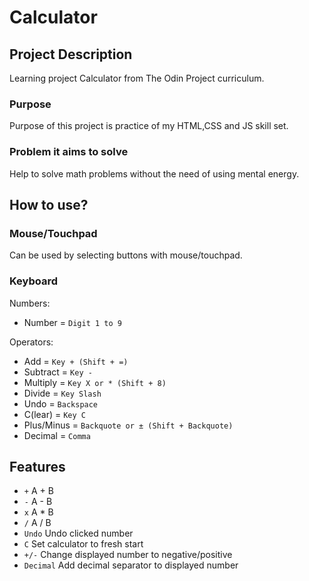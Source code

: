# Calculator
## Project Description 
Learning project Calculator from The Odin Project curriculum.
### Purpose
Purpose of this project is practice of my HTML,CSS and JS skill set.
### Problem it aims to solve
Help to solve math problems without the need of using mental energy.
## How to use?
### Mouse/Touchpad
Can be used by selecting buttons with mouse/touchpad.
### Keyboard
Numbers: 
- Number = `Digit 1 to 9`

Operators: 
 - Add = `Key + (Shift + =)`
 - Subtract = `Key -`
 - Multiply = `Key X or * (Shift + 8)`
 - Divide = `Key Slash`
 - Undo = `Backspace`
 - C(lear) = `Key C`
 - Plus/Minus = `Backquote or ± (Shift + Backquote)`
 - Decimal = `Comma`
## Features
  - `+` A + B
  - `-` A - B
  - `x` A * B
  - `/` A / B
  - `Undo` Undo clicked number
  - `C` Set calculator to fresh start
  - `+/-` Change displayed number to negative/positive
  - `Decimal` Add decimal separator to displayed number

